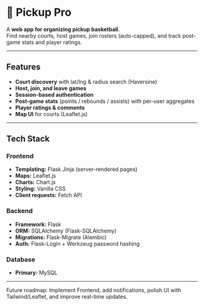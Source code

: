 # 🏀 Pickup Pro

A **web app for organizing pickup basketball**.  
Find nearby courts, host games, join rosters (auto-capped), and track post-game stats and player ratings.

---

## Features

- **Court discovery** with lat/lng & radius search (Haversine)  
- **Host, join, and leave games**   
- **Session-based authentication**  
- **Post-game stats** (points / rebounds / assists) with per-user aggregates  
- **Player ratings & comments** 
- **Map UI** for courts (Leaflet.js)   

---

## Tech Stack

### **Frontend**
- **Templating:** Flask Jinja (server-rendered pages)  
- **Maps:** Leaflet.js   
- **Charts:** Chart.js 
- **Styling:** Vanilla CSS  
- **Client requests:** Fetch API  

### **Backend**
- **Framework:** Flask  
- **ORM:** SQLAlchemy (Flask-SQLAlchemy)  
- **Migrations:** Flask-Migrate (Alembic)  
- **Auth:** Flask-Login + Werkzeug password hashing    

### **Database**
- **Primary:** MySQL    

---

Future roadmap: Implement Frontend, add notifications, polish UI with Tailwind/Leaflet, and improve real-time updates.

